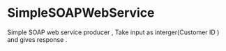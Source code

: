 # SimpleSOAPWebService
Simple SOAP web service producer , Take input as interger(Customer ID ) and gives response .
